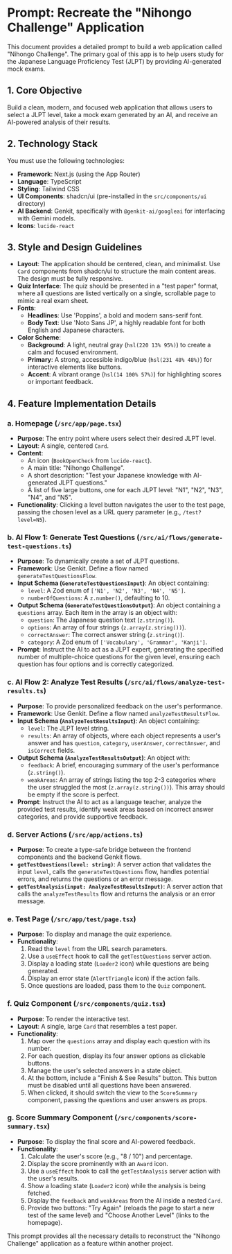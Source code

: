 
# Prompt: Recreate the "Nihongo Challenge" Application

This document provides a detailed prompt to build a web application called "Nihongo Challenge". The primary goal of this app is to help users study for the Japanese Language Proficiency Test (JLPT) by providing AI-generated mock exams.

## 1. Core Objective

Build a clean, modern, and focused web application that allows users to select a JLPT level, take a mock exam generated by an AI, and receive an AI-powered analysis of their results.

## 2. Technology Stack

You must use the following technologies:

-   **Framework**: Next.js (using the App Router)
-   **Language**: TypeScript
-   **Styling**: Tailwind CSS
-   **UI Components**: shadcn/ui (pre-installed in the `src/components/ui` directory)
-   **AI Backend**: Genkit, specifically with `@genkit-ai/googleai` for interfacing with Gemini models.
-   **Icons**: `lucide-react`

## 3. Style and Design Guidelines

-   **Layout**: The application should be centered, clean, and minimalist. Use `Card` components from shadcn/ui to structure the main content areas. The design must be fully responsive.
-   **Quiz Interface**: The quiz should be presented in a "test paper" format, where all questions are listed vertically on a single, scrollable page to mimic a real exam sheet.
-   **Fonts**:
    -   **Headlines**: Use 'Poppins', a bold and modern sans-serif font.
    -   **Body Text**: Use 'Noto Sans JP', a highly readable font for both English and Japanese characters.
-   **Color Scheme**:
    -   **Background**: A light, neutral gray (`hsl(220 13% 95%)`) to create a calm and focused environment.
    -   **Primary**: A strong, accessible indigo/blue (`hsl(231 48% 48%)`) for interactive elements like buttons.
    -   **Accent**: A vibrant orange (`hsl(14 100% 57%)`) for highlighting scores or important feedback.

## 4. Feature Implementation Details

### a. Homepage (`/src/app/page.tsx`)

-   **Purpose**: The entry point where users select their desired JLPT level.
-   **Layout**: A single, centered `Card`.
-   **Content**:
    -   An icon (`BookOpenCheck` from `lucide-react`).
    -   A main title: "Nihongo Challenge".
    -   A short description: "Test your Japanese knowledge with AI-generated JLPT questions."
    -   A list of five large buttons, one for each JLPT level: "N1", "N2", "N3", "N4", and "N5".
-   **Functionality**: Clicking a level button navigates the user to the test page, passing the chosen level as a URL query parameter (e.g., `/test?level=N5`).

### b. AI Flow 1: Generate Test Questions (`/src/ai/flows/generate-test-questions.ts`)

-   **Purpose**: To dynamically create a set of JLPT questions.
-   **Framework**: Use Genkit. Define a flow named `generateTestQuestionsFlow`.
-   **Input Schema (`GenerateTestQuestionsInput`)**: An object containing:
    -   `level`: A Zod enum of `['N1', 'N2', 'N3', 'N4', 'N5']`.
    -   `numberOfQuestions`: A `z.number()`, defaulting to 10.
-   **Output Schema (`GenerateTestQuestionsOutput`)**: An object containing a `questions` array. Each item in the array is an object with:
    -   `question`: The Japanese question text (`z.string()`).
    -   `options`: An array of four strings (`z.array(z.string())`).
    -   `correctAnswer`: The correct answer string (`z.string()`).
    -   `category`: A Zod enum of `['Vocabulary', 'Grammar', 'Kanji']`.
-   **Prompt**: Instruct the AI to act as a JLPT expert, generating the specified number of multiple-choice questions for the given level, ensuring each question has four options and is correctly categorized.

### c. AI Flow 2: Analyze Test Results (`/src/ai/flows/analyze-test-results.ts`)

-   **Purpose**: To provide personalized feedback on the user's performance.
-   **Framework**: Use Genkit. Define a flow named `analyzeTestResultsFlow`.
-   **Input Schema (`AnalyzeTestResultsInput`)**: An object containing:
    -   `level`: The JLPT level string.
    -   `results`: An array of objects, where each object represents a user's answer and has `question`, `category`, `userAnswer`, `correctAnswer`, and `isCorrect` fields.
-   **Output Schema (`AnalyzeTestResultsOutput`)**: An object with:
    -   `feedback`: A brief, encouraging summary of the user's performance (`z.string()`).
    -   `weakAreas`: An array of strings listing the top 2-3 categories where the user struggled the most (`z.array(z.string())`). This array should be empty if the score is perfect.
-   **Prompt**: Instruct the AI to act as a language teacher, analyze the provided test results, identify weak areas based on incorrect answer categories, and provide supportive feedback.

### d. Server Actions (`/src/app/actions.ts`)

-   **Purpose**: To create a type-safe bridge between the frontend components and the backend Genkit flows.
-   **`getTestQuestions(level: string)`**: A server action that validates the input `level`, calls the `generateTestQuestions` flow, handles potential errors, and returns the questions or an error message.
-   **`getTestAnalysis(input: AnalyzeTestResultsInput)`**: A server action that calls the `analyzeTestResults` flow and returns the analysis or an error message.

### e. Test Page (`/src/app/test/page.tsx`)

-   **Purpose**: To display and manage the quiz experience.
-   **Functionality**:
    1.  Read the `level` from the URL search parameters.
    2.  Use a `useEffect` hook to call the `getTestQuestions` server action.
    3.  Display a loading state (`Loader2` icon) while questions are being generated.
    4.  Display an error state (`AlertTriangle` icon) if the action fails.
    5.  Once questions are loaded, pass them to the `Quiz` component.

### f. Quiz Component (`/src/components/quiz.tsx`)

-   **Purpose**: To render the interactive test.
-   **Layout**: A single, large `Card` that resembles a test paper.
-   **Functionality**:
    1.  Map over the `questions` array and display each question with its number.
    2.  For each question, display its four answer options as clickable buttons.
    3.  Manage the user's selected answers in a state object.
    4.  At the bottom, include a "Finish & See Results" button. This button must be disabled until all questions have been answered.
    5.  When clicked, it should switch the view to the `ScoreSummary` component, passing the questions and user answers as props.

### g. Score Summary Component (`/src/components/score-summary.tsx`)

-   **Purpose**: To display the final score and AI-powered feedback.
-   **Functionality**:
    1.  Calculate the user's score (e.g., "8 / 10") and percentage.
    2.  Display the score prominently with an `Award` icon.
    3.  Use a `useEffect` hook to call the `getTestAnalysis` server action with the user's results.
    4.  Show a loading state (`Loader2` icon) while the analysis is being fetched.
    5.  Display the `feedback` and `weakAreas` from the AI inside a nested `Card`.
    6.  Provide two buttons: "Try Again" (reloads the page to start a new test of the same level) and "Choose Another Level" (links to the homepage).

This prompt provides all the necessary details to reconstruct the "Nihongo Challenge" application as a feature within another project.
